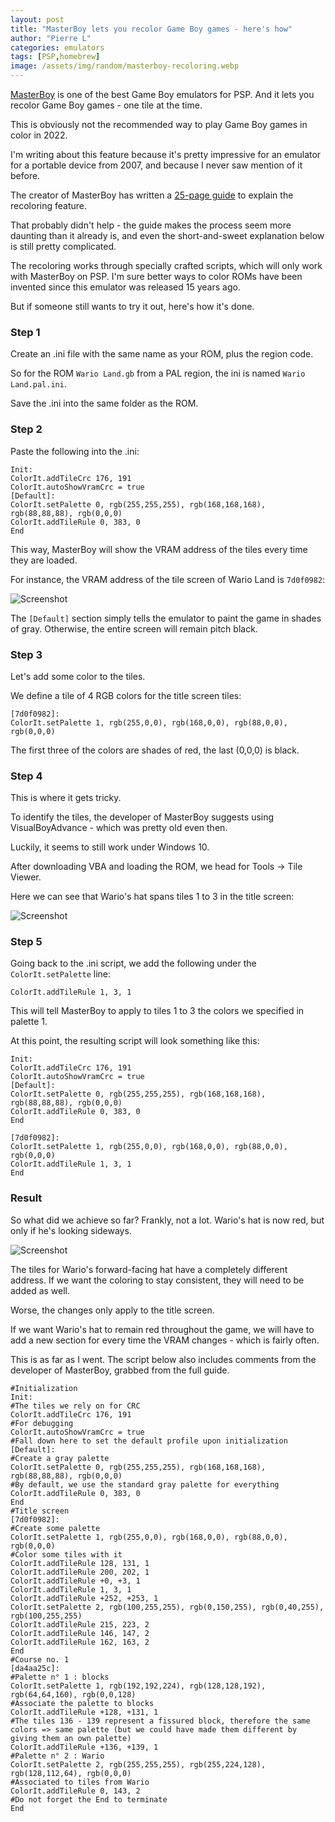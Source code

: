```yaml
---
layout: post
title: "MasterBoy lets you recolor Game Boy games - here's how"
author: "Pierre L"
categories: emulators
tags: [PSP,homebrew]
image: /assets/img/random/masterboy-recoloring.webp
---
```


[MasterBoy](https://archive.org/details/masterboy.-7z) is one of the best Game Boy emulators for PSP. And it lets you recolor Game Boy games - one tile at the time. 

This is obviously not the recommended way to play Game Boy games in color in 2022. 

I'm writing about this feature because it's pretty impressive for an emulator for a portable device from 2007, and because I never saw mention of it before.

The creator of MasterBoy has written a [25-page guide](https://archive.org/download/masterboy.-7z/Extra/MasterBoy_color_en.zip) to explain the recoloring feature. 

That probably didn't help - the guide makes the process seem more daunting than it already is, and even the short-and-sweet explanation below is still pretty complicated.

The recoloring works through specially crafted scripts, which will only work with MasterBoy on PSP. I'm sure better ways to color ROMs have been invented since this emulator was released 15 years ago. 

But if someone still wants to try it out, here's how it's done. 

### Step 1

Create an .ini file with the same name as your ROM, plus the region code. 

So for the ROM `Wario Land.gb` from a PAL region, the ini is named `Wario Land.pal.ini`. 

Save the .ini into the same folder as the ROM.

### Step 2

Paste the following into the .ini:

```
Init:
ColorIt.addTileCrc 176, 191
ColorIt.autoShowVramCrc = true
[Default]:
ColorIt.setPalette 0, rgb(255,255,255), rgb(168,168,168), rgb(88,88,88), rgb(0,0,0)
ColorIt.addTileRule 0, 383, 0
End
````

This way, MasterBoy will show the VRAM address of the tiles every time they are loaded. 

For instance, the VRAM address of the tile screen of Wario Land is `7d0f0982`:

![Screenshot](https://github.com/PSP-Archive/PSP-Archive.github.io/raw/gh-pages/assets/img/snaps/vram-crc.webp)

The `[Default]` section simply tells the emulator to paint the game in shades of gray. Otherwise, the entire screen will remain pitch black.

### Step 3

Let's add some color to the tiles. 

We define a tile of 4 RGB colors for the title screen tiles:

```
[7d0f0982]:
ColorIt.setPalette 1, rgb(255,0,0), rgb(168,0,0), rgb(88,0,0), rgb(0,0,0)
```

The first three of the colors are shades of red, the last (0,0,0) is black. 

### Step 4

This is where it gets tricky. 

To identify the tiles, the developer of MasterBoy suggests using VisualBoyAdvance - which was pretty old even then. 

Luckily, it seems to still work under Windows 10. 

After downloading VBA and loading the ROM, we head for Tools -> Tile Viewer. 

Here we can see that Wario's hat spans tiles 1 to 3 in the title screen:

![Screenshot](https://github.com/PSP-Archive/PSP-Archive.github.io/raw/gh-pages/assets/img/random/vba-tileviewer.webp)

### Step 5

Going back to the .ini script, we add the following under the `ColorIt.setPalette` line:

```
ColorIt.addTileRule 1, 3, 1
```

This will tell MasterBoy to apply to tiles 1 to 3 the colors we specified in palette 1. 

At this point, the resulting script will look something like this:

```
Init:
ColorIt.addTileCrc 176, 191
ColorIt.autoShowVramCrc = true
[Default]:
ColorIt.setPalette 0, rgb(255,255,255), rgb(168,168,168), rgb(88,88,88), rgb(0,0,0)
ColorIt.addTileRule 0, 383, 0
End

[7d0f0982]:
ColorIt.setPalette 1, rgb(255,0,0), rgb(168,0,0), rgb(88,0,0), rgb(0,0,0)
ColorIt.addTileRule 1, 3, 1
End
```

### Result

So what did we achieve so far? Frankly, not a lot. Wario's hat is now red, but only if he's looking sideways.

![Screenshot](https://github.com/PSP-Archive/PSP-Archive.github.io/raw/gh-pages/assets/img/snaps/wario-red-hat.webp)

The tiles for Wario's forward-facing hat have a completely different address. If we want the coloring to stay consistent, they will need to be added as well.

Worse, the changes only apply to the title screen. 

If we want Wario's hat to remain red throughout the game, we will have to add a new section for every time the VRAM changes - which is fairly often.

This is as far as I went. The script below also includes comments from the developer of MasterBoy, grabbed from the full guide.

```
#Initialization
Init:
#The tiles we rely on for CRC
ColorIt.addTileCrc 176, 191
#For debugging
ColorIt.autoShowVramCrc = true
#Fall down here to set the default profile upon initialization
[Default]:
#Create a gray palette
ColorIt.setPalette 0, rgb(255,255,255), rgb(168,168,168), rgb(88,88,88), rgb(0,0,0)
#By default, we use the standard gray palette for everything
ColorIt.addTileRule 0, 383, 0
End
#Title screen
[7d0f0982]:
#Create some palette
ColorIt.setPalette 1, rgb(255,0,0), rgb(168,0,0), rgb(88,0,0), rgb(0,0,0)
#Color some tiles with it
ColorIt.addTileRule 128, 131, 1
ColorIt.addTileRule 200, 202, 1
ColorIt.addTileRule +0, +3, 1
ColorIt.addTileRule 1, 3, 1
ColorIt.addTileRule +252, +253, 1
ColorIt.setPalette 2, rgb(100,255,255), rgb(0,150,255), rgb(0,40,255), rgb(100,255,255)
ColorIt.addTileRule 215, 223, 2
ColorIt.addTileRule 146, 147, 2
ColorIt.addTileRule 162, 163, 2
End
#Course no. 1
[da4aa25c]:
#Palette n° 1 : blocks
ColorIt.setPalette 1, rgb(192,192,224), rgb(128,128,192), rgb(64,64,160), rgb(0,0,128)
#Associate the palette to blocks
ColorIt.addTileRule +128, +131, 1
#The tiles 136 - 139 represent a fissured block, therefore the same colors => same palette (but we could have made them different by giving them an own palette)
ColorIt.addTileRule +136, +139, 1
#Palette n° 2 : Wario
ColorIt.setPalette 2, rgb(255,255,255), rgb(255,224,128), rgb(128,112,64), rgb(0,0,0)
#Associated to tiles from Wario
ColorIt.addTileRule 0, 143, 2
#Do not forget the End to terminate
End
```